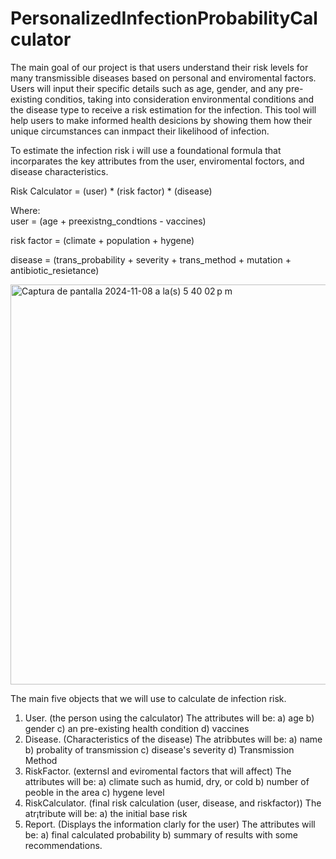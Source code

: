 # PersonalizedInfectionProbabilityCalculator

The main goal of our project is that users understand their risk levels for many transmissible diseases based on personal and enviromental factors. Users will input their specific details such as age, gender, and any pre-existing conditios, taking into consideration environmental conditions and the disease type to receive a risk estimation for the infection. This tool will help users to make informed health desicions by showing them how their unique circumstances can inmpact their likelihood of infection. 

To estimate the infection risk i will use a foundational formula that incorparates the key attributes from the user, enviromental foctors, and disease characteristics. 

Risk Calculator = (user) * (risk factor) * (disease) 

Where:  
user = (age + preexistng_condtions - vaccines) 

risk factor = (climate + population + hygene) 

disease = (trans_probability + severity + trans_method + mutation + antibiotic_resietance)

<img width="640" alt="Captura de pantalla 2024-11-08 a la(s) 5 40 02 p m" src="https://github.com/user-attachments/assets/84e42be2-4c54-48d2-9b67-137f91315a38">

The main five objects that we will use to calculate de infection risk. 
1. User. (the person using the calculator)
   The attributes will be:
   a) age
   b) gender
   c) an pre-existing health condition
   d) vaccines
2. Disease. (Characteristics of the disease)
   The atribbutes will be:
   a) name
   b) probality of transmission
   c) disease's severity
   d) Transmission Method
3. RiskFactor. (externsl and eviromental factors that will affect)
   The attributes will be:
   a) climate such as humid, dry, or cold
   b) number of peoble in the area
   c) hygene level
4. RiskCalculator. (final risk calculation (user, disease, and riskfactor))
   The atr¡tribute will be:
   a) the initial base risk
5. Report. (Displays the information clarly for the user)
   The attributes will be:
   a) final calculated probability
   b) summary of results with some recommendations. 

